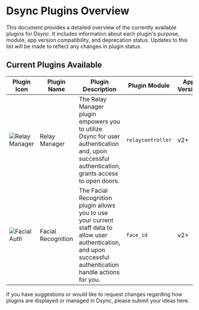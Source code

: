 # Dsync Plugins Overview

This document provides a detailed overview of the currently available plugins for Dsync. It includes information about each plugin's purpose, module, app version compatibility, and deprecation status. Updates to this list will be made to reflect any changes in plugin status.

## Current Plugins Available

| Plugin Icon | Plugin Name   | Plugin Description                                                                                                          | Plugin Module    | App Version | Deprecated |
|-------------|---------------|----------------------------------------------------------------------------------------------------------------------------|------------------|-------------|------------|
| ![Relay Manager](https://github.com/FarmtraceDev/Dsync-Plugins-Data/assets/132669484/a086b7ee-2b0d-43d5-8d19-963053bec6b3) | Relay Manager | The Relay Manager plugin empowers you to utilize Dsync for user authentication and, upon successful authentication, grants access to open doors. | `relaycontroller` | v2+         | False      |
| ![Facial Auth](https://github.com/FarmtraceDev/Dsync-Plugins-Data/assets/132669484/492b0448-019c-45b9-bfff-0436e7155711) | Facial Recognition | The Facial Recognition plugin allows you to use your current staff data to allow user authentication, and upon successful authentication handle actions for you. | `face_id` | v2+         | False      |

If you have suggestions or would like to request changes regarding how plugins are displayed or managed in Dsync, please submit your ideas here.
